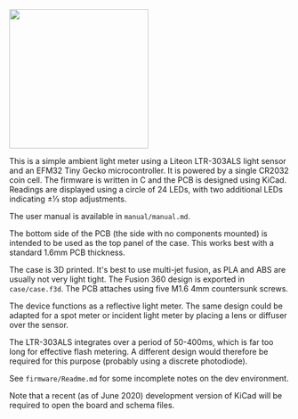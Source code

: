 <img src="https://user-images.githubusercontent.com/120347/83353560-5c061a80-a34b-11ea-853b-c11924ef79d6.jpg" width="250px">

This is a simple ambient light meter using a Liteon LTR-303ALS light sensor and
an EFM32 Tiny Gecko microcontroller. It is powered by a single CR2032 coin cell.
The firmware is written in C and the PCB is designed using KiCad. Readings are
displayed using a circle of 24 LEDs, with two additional LEDs indicating ±⅓ stop
adjustments.

The user manual is available in `manual/manual.md`.

The bottom side of the PCB (the side with no components mounted) is intended to
be used as the top panel of the case. This works best with a standard 1.6mm PCB
thickness.

The case is 3D printed. It's best to use multi-jet fusion, as PLA and ABS are
usually not very light tight. The Fusion 360 design is exported in
`case/case.f3d`. The PCB attaches using five M1.6 4mm countersunk screws.

The device functions as a reflective light meter. The same design could be
adapted for a spot meter or incident light meter by placing a lens or diffuser
over the sensor.

The LTR-303ALS integrates over a period of 50-400ms, which is far too long for
effective flash metering. A different design would therefore be required for
this purpose (probably using a discrete photodiode).

See `firmware/Readme.md` for some incomplete notes on the dev environment.

Note that a recent (as of June 2020) development version of KiCad will be
required to open the board and schema files.
